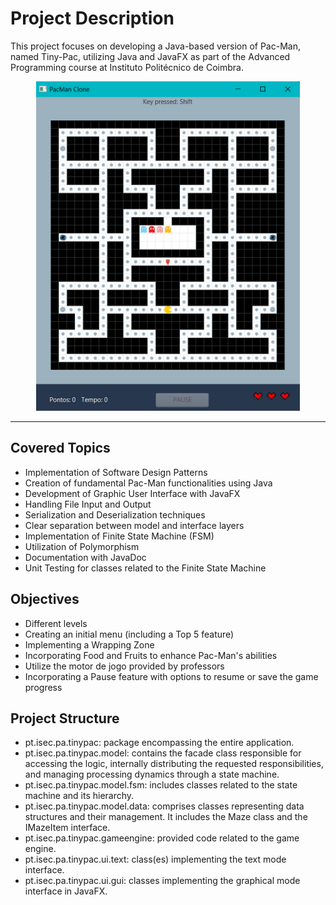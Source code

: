 # Project Description
This project focuses on developing a Java-based version of Pac-Man, named Tiny-Pac, utilizing Java and JavaFX as part of the Advanced Programming course at Instituto Politécnico de Coimbra.
<p align="center">
  <img src= pac_man.png/>
</p>

---
## Covered Topics
- Implementation of Software Design Patterns
- Creation of fundamental Pac-Man functionalities using Java
- Development of Graphic User Interface with JavaFX
- Handling File Input and Output
- Serialization and Deserialization techniques
- Clear separation between model and interface layers
- Implementation of Finite State Machine (FSM)
- Utilization of Polymorphism
- Documentation with JavaDoc
- Unit Testing for classes related to the Finite State Machine

## Objectives
- Different levels
- Creating an initial menu (including a Top 5 feature)
- Implementing a Wrapping Zone 
- Incorporating Food and Fruits to enhance Pac-Man's abilities
- Utilize the motor de jogo provided by professors
- Incorporating a Pause feature with options to resume or save the game progress 

## Project Structure
- pt.isec.pa.tinypac: package encompassing the entire application.
- pt.isec.pa.tinypac.model: contains the facade class responsible for accessing the logic, internally distributing the requested responsibilities, and managing processing dynamics through a state machine. 
- pt.isec.pa.tinypac.model.fsm: includes classes related to the state machine and its hierarchy.
- pt.isec.pa.tinypac.model.data: comprises classes representing data structures and their management. It includes the Maze class and the IMazeItem interface.
- pt.isec.pa.tinypac.gameengine: provided code related to the game engine.
- pt.isec.pa.tinypac.ui.text: class(es) implementing the text mode interface. 
- pt.isec.pa.tinypac.ui.gui: classes implementing the graphical mode interface in JavaFX.
